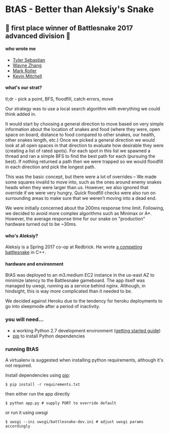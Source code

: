# BtAS - Better than Aleksiy's Snake
## 🥇 first place winner of Battlesnake 2017 advanced division 🎉

#### who wrote me

* [Tyler Sebastian](https://github.com/tills13)
* [Wayne Zhang](https://github.com/waynezhang1995)
* [Mark Roller](https://github.com/rollerbrick)
* [Kevin Mitchell](https://github.com/KevinMitchellREDBRICK)

#### what's our strat?

tl;dr - pick a point, BFS, floodfill, catch errors, move

Our strategy was to use a local search algorithm with everything we could think added in.

It would start by choosing a general direction to move based on very simple information about the location of snakes and food (where they were, open space on board, distance to food compared to other snakes, our health, other snakes length, etc.) Once we picked a general direction we would look at all open spaces in that direction to evaluate how desirable they were (creating a list of rated spots). For each spot in this list we spawned a thread and ran a simple BFS to find the best path for each (pursuing the best). If nothing returned a path then we were trapped so we would floodfill in each direction and pick the longest path.

This was the basic concept, but there were a lot of overrides – We made some squares invalid to move into, such as the ones around enemy snakes heads when they were larger than us. However, we also ignored that override if we were very hungry. Quick floodfill checks were also run on surrounding areas to make sure that we weren’t moving into a dead end.

We were initially concerned about the 200ms response time limit. Following, we decided to avoid more complex algorithms such as Minimax or A*. However, the average response time for our snake on "production" hardware turned out to be ~30ms.

#### who's Aleksiy?

Aleksiy is a Spring 2017 co-op at Redbrick. He wrote [a competing battlesnake](https://github.com/aleksiy325/snek) in C++.

#### hardware and environment

BtAS was deployed to an m3.medium EC2 instance in the us-east AZ to minimize latency to the Battlesnake gameboard. The app itself was managed by uwsgi, running as a service behind nginx. Although, in hindsight, this is way more complicated than it needed to be.

We decided against Heroku due to the tendency for heroku deployments to go into sleepmode after a period of inactivity.

### you will need...

* a working Python 2.7 development environment ([getting started guide](http://hackercodex.com/guide/python-development-environment-on-mac-osx/))
* [pip](https://pip.pypa.io/en/latest/installing.html) to install Python dependencies

### running BtAS

A virtualenv is suggested when installing python requirements, although it's not required.

Install dependencies using [pip](https://pip.pypa.io/en/latest/installing.html):
```
$ pip install -r requirements.txt
```

then either run the app directly

```
$ python app.py # supply PORT to override default
```

or run it using uwsgi

```
$ uwsgi --ini uwsgi/battlesnake-dev.ini # adjust uwsgi params accordingly
```
